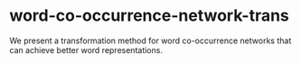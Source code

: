 # word-co-occurrence-network-trans
We present a transformation method for word co-occurrence networks that can achieve better word representations.
